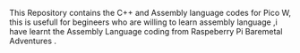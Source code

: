This Repository contains the C++ and Assembly language codes for Pico W, this is usefull for begineers who are willing to learn assembly language ,i have learnt the Assembly Language coding from Raspeberry Pi Baremetal Adventures .
